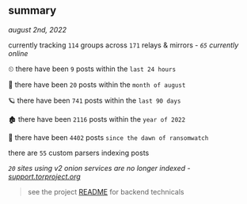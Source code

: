 
## summary
_august 2nd, 2022_

currently tracking `114` groups across `171` relays & mirrors - _`65` currently online_

⏲ there have been `9` posts within the `last 24 hours`

🦈 there have been `20` posts within the `month of august`

🪐 there have been `741` posts within the `last 90 days`

🏚 there have been `2116` posts within the `year of 2022`

🦕 there have been `4402` posts `since the dawn of ransomwatch`

there are `55` custom parsers indexing posts

_`20` sites using v2 onion services are no longer indexed - [support.torproject.org](https://support.torproject.org/onionservices/v2-deprecation/)_

> see the project [README](https://github.com/joshhighet/ransomwatch#ransomwatch--) for backend technicals
